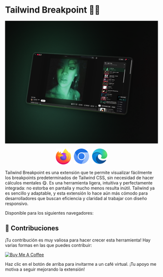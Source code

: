 # Tailwind Breakpoint 🐱‍🚀

![Imagen Tailwind Breakpoint 🍕](./image.png)

<div style="display: flex; width: 100%; justify-content: center; gap: 10px; margin-bottom: 20px">
  <div style="width: 50px; height: 50px; ">
  <a>
  <img src="./firefox.svg">
  
  </a>
  </div>
  <div style="width: 50px; height: 50px; ">
  <a>
  <img src="./chromium.svg">
  
  </a>
  </div>

  <div style="width: 50px; height: 50px; ">
  <a>
  <img src="./edge.svg">

  </a>
  </div>
</div>
Tailwind Breakpoint es una extensión que te permite visualizar fácilmente los breakpoints predeterminados de Tailwind CSS, sin necesidad de hacer cálculos mentales 😋. Es una herramienta ligera, intuitiva y perfectamente integrada: no estorba en pantalla y mucho menos resulta inútil. Tailwind ya es sencillo y adaptable, y esta extensión lo hace aún más cómodo para desarrolladores que buscan eficiencia y claridad al trabajar con diseño responsivo.

Disponible para los siguientes navegadores:

## 🤝 Contribuciones

¡Tu contribución es muy valiosa para hacer crecer esta herramienta! Hay varias formas en las que puedes contribuir:

[![Buy Me A Coffee](https://www.buymeacoffee.com/assets/img/custom_images/orange_img.png)](https://buymeacoffee.com/cesarmartinez)

Haz clic en el botón de arriba para invitarme a un café virtual. ¡Tu apoyo me motiva a seguir mejorando la extensión!

